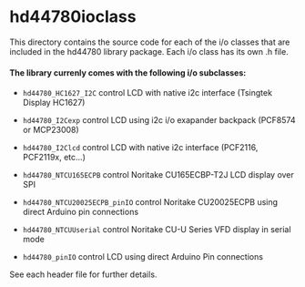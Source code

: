 hd44780ioclass
==============

This directory contains the source code for each of the i/o classes that are
included in the hd44780 library package.
Each i/o class has its own .h file.

#### The library currenly comes with the following i/o subclasses:

* `hd44780_HC1627_I2C` control LCD with native i2c interface (Tsingtek Display HC1627)

* `hd44780_I2Cexp` control LCD using i2c i/o exapander backpack (PCF8574 or MCP23008)

* `hd44780_I2Clcd` control LCD with native i2c interface (PCF2116, PCF2119x, etc...)

* `hd44780_NTCU165ECPB` control Noritake CU165ECBP-T2J LCD display over SPI
 
* `hd44780_NTCU20025ECPB_pinIO` control Noritake CU20025ECPB using direct Arduino pin connections

* `hd44780_NTCUUserial` control Noritake CU-U Series VFD display in serial mode

* `hd44780_pinIO` control LCD using direct Arduino Pin connections

See each header file for further details.


